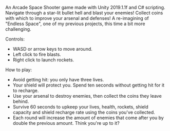 An Arcade Space Shooter game made with Unity 2019.1.1f and C# scripting. Navigate through a star-lit bullet hell and blast your enemies! Collect coins with which to improve your arsenal and defenses! A re-imagining of "Endless Space", one of my previous projects, this time a bit more challenging.


Controls:

- WASD or arrow keys to move around.
- Left click to fire blasts.
- Right click to launch rockets.


How to play:

- Avoid getting hit: you only have three lives.
- Your shield will protect you. Spend ten seconds without getting hit for it to recharge.
- Use your arsenal to destroy enemies, then collect the coins they leave behind.
- Survive 60 seconds to upkeep your lives, health, rockets, shield capacity and shield recharge rate using the coins you've collected.
- Each round will increase the amount of enemies that come after you by double the previous amount. Think you're up to it?